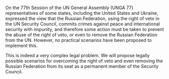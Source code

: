 # 

On the 77th Session of the UN General Assembly (UNGA 77) representatives of some states, including the United States and Ukraine, expressed the view that the Russian Federation, using the right of veto in the UN Security Council, commits crimes against peace and international security with impunity, and therefore some action must be taken to prevent the abuse of the right of veto, or even to remove the Russian Federation from the UN. However, no practical scenarios have been proposed to implement this.

This is indeed a very complex legal problem. We will propose legally possible scenarios for overcoming the right of veto and even removing the Russian Federation from its seat as a permanent member of the Security Council. 




